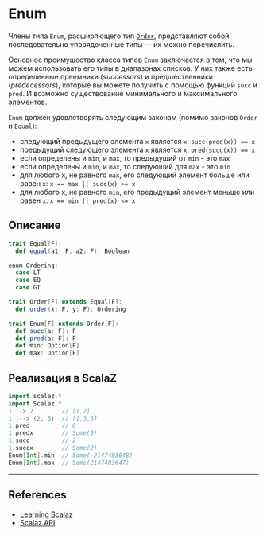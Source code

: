 # Enum

Члены типа `Enum`, расширяющего тип [`Order`](order), представляют собой последовательно упорядоченные типы — их можно перечислить.

Основное преимущество класса типов `Enum` заключается в том, что мы можем использовать его типы в диапазонах списков. 
У них также есть определенные преемники (_successors_) и предшественники (_predecessors_), 
которые вы можете получить с помощью функций `succ` и `pred`.
И возможно существование минимального и максимального элементов.

`Enum` должен удовлетворять следующим законам (помимо законов `Order` и `Equal`):

- следующий предыдущего элемента `x` является `x`: `succ(pred(x)) == x`
- предыдущий следующего элемента `x` является `x`: `pred(succ(x)) == x`
- если определены и `min`, и `max`, то предыдущий от `min` - это `max`
- если определены и `min`, и `max`, то следующий для `max` - это `min`
- для любого x, не равного `max`, его следующий элемент больше или равен `x`: `x == max || succ(x) >= x`
- для любого x, не равного `min`, его предыдущий элемент меньше или равен `x`: `x == min || pred(x) <= x`


## Описание

```scala
trait Equal[F]:
  def equal(a1: F, a2: F): Boolean

enum Ordering:
  case LT
  case EQ
  case GT

trait Order[F] extends Equal[F]:
  def order(x: F, y: F): Ordering

trait Enum[F] extends Order[F]:
  def succ(a: F): F
  def pred(a: F): F
  def min: Option[F]
  def max: Option[F]
```

## Реализация в ScalaZ

```scala
import scalaz.*
import Scalaz.*
1 |-> 2        // [1,2]
1 |--> (2, 5)  // [1,3,5]
1.pred         // 0
1.predx        // Some(0)
1.succ         // 2
1.succx        // Some(2)
Enum[Int].min  // Some(-2147483648)
Enum[Int].max  // Some(2147483647)
```


---

## References

- [Learning Scalaz](http://eed3si9n.com/learning-scalaz/Enum.html)
- [Scalaz API](https://javadoc.io/doc/org.scalaz/scalaz-core_3/7.3.6/scalaz/Enum.html)
